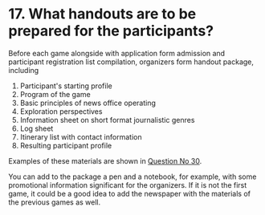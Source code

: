 # 17. What handouts are to be prepared for the participants?

Before each game alongside with application form admission and participant registration list compilation, organizers form handout package, including

1. Participant's starting profile
2. Program of the game
3. Basic principles of news office operating
4. Exploration perspectives
5. Information sheet on short format journalistic genres
6. Log sheet
7. Itinerary list with contact information
8. Resulting participant profile

Examples of these materials are shown in [Question No 30](../30.-where-can-the-example-be-viewed/).

You can add to the package a pen and a notebook, for example, with some promotional information significant for the organizers. If it is not the first game, it could be a good idea to add the newspaper with the materials of the previous games as well.
